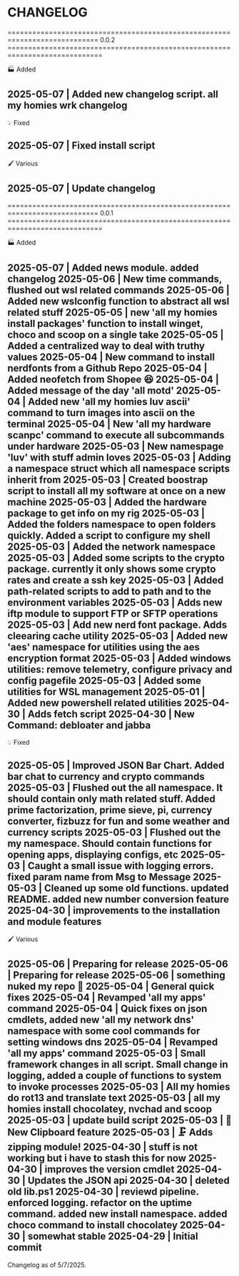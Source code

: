 # CHANGELOG

============================================================================ 0.0.2 =============================================================================

🏭 Added

2025-05-07 | Added new changelog script. all my homies wrk changelog
----------------------------------------------------------------------------------------------------------------------------------------------------------------

💡 Fixed

2025-05-07 | Fixed install script
----------------------------------------------------------------------------------------------------------------------------------------------------------------

🖌️ Various

2025-05-07 | Update changelog
----------------------------------------------------------------------------------------------------------------------------------------------------------------


============================================================================ 0.0.1 =============================================================================

🏭 Added

2025-05-07 | Added news module. added changelog
2025-05-06 | New time commands, flushed out wsl related commands
2025-05-06 | Added new wslconfig function to abstract all wsl related stuff
2025-05-05 | new 'all my homies install packages' function to install winget, choco and scoop on a single take
2025-05-05 | Added a centralized way to deal with truthy values
2025-05-04 | New command to install nerdfonts from a Github Repo
2025-05-04 | Added neofetch from Shopee 😆
2025-05-04 | Added message of the day 'all motd'
2025-05-04 | Added new 'all my homies luv ascii' command to turn images into ascii on the terminal
2025-05-04 | New 'all my hardware scanpc' command to execute all subcommands under hardware
2025-05-03 | New namespage 'luv' with stuff admin loves
2025-05-03 | Adding a namespace struct which all namespace scripts inherit from
2025-05-03 | Created boostrap script to install all my software at once on a new machine
2025-05-03 | Added the hardware package to get info on my rig
2025-05-03 | Added the folders namespace to open folders quickly. Added a script to configure my shell
2025-05-03 | Added the network namespace
2025-05-03 | Added some scripts to the crypto package. currently it only shows some crypto rates and create a ssh key
2025-05-03 | Added path-related scripts to add to path and to the environment variables
2025-05-03 | Adds new iftp module to support FTP or SFTP operations
2025-05-03 | Add new nerd font package. Adds cleearing cache utility
2025-05-03 | Added new 'aes' namespace for utilities using the aes encryption format
2025-05-03 | Added windows utilities: remove telemetry, configure privacy and config pagefile
2025-05-03 | Added some utilities for WSL management
2025-05-01 | Added new powershell related utilities
2025-04-30 | Adds fetch script
2025-04-30 | New Command: debloater and jabba
----------------------------------------------------------------------------------------------------------------------------------------------------------------

💡 Fixed

2025-05-05 | Improved JSON Bar Chart. Added bar chat to currency and crypto commands
2025-05-03 | Flushed out the all namespace. It should contain only math related stuff. Added prime factorization, prime sieve, pi, currency converter, fizbuzz for fun and some weather and currency scripts
2025-05-03 | Flushed out the my namespace. Should contain functions for opening apps, displaying configs, etc
2025-05-03 | Caught a small issue with logging errors. fixed param name from Msg to Message
2025-05-03 | Cleaned up some old functions. updated README. added new number conversion feature
2025-04-30 | improvements to the installation and module features
----------------------------------------------------------------------------------------------------------------------------------------------------------------

🖌️ Various

2025-05-06 | Preparing for release
2025-05-06 | Preparing for release
2025-05-06 | something nuked my repo 🫠
2025-05-04 | General quick fixes
2025-05-04 | Revamped 'all my apps' command
2025-05-04 | Quick fixes on json cmdlets, added new 'all my network dns' namespace with some cool commands for setting windows dns
2025-05-04 | Revamped 'all my apps' command
2025-05-03 | Small framework changes in all script. Small change in logging, added a couple of functions to system to invoke processes
2025-05-03 | All my homies do rot13 and translate text
2025-05-03 | all my homies install chocolatey, nvchad and scoop
2025-05-03 | update build script
2025-05-03 | 📎 New Clipboard feature
2025-05-03 | 🗜  Adds zipping module!
2025-04-30 | stuff is not working but i have to stash this for now
2025-04-30 | improves the version cmdlet
2025-04-30 | Updates the JSON api
2025-04-30 | deleted old lib.ps1
2025-04-30 | reviewd pipeline. enforced logging. refactor on the uptime command. added new install namespace. added choco command to install chocolatey
2025-04-30 | somewhat stable
2025-04-29 | Initial commit
----------------------------------------------------------------------------------------------------------------------------------------------------------------


Changelog as of 5/7/2025.